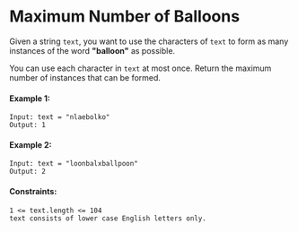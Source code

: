 # Maximum Number of Balloons

Given a string ```text```, you want to use the characters of ```text``` to form as many instances of the word **"balloon"** as possible.

You can use each character in ```text``` at most once. Return the maximum number of instances that can be formed.

#### Example 1:
```
Input: text = "nlaebolko"
Output: 1
```

#### Example 2:
```
Input: text = "loonbalxballpoon"
Output: 2
```

#### Constraints:
```
1 <= text.length <= 104
text consists of lower case English letters only.
```
